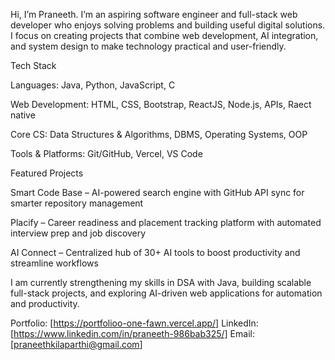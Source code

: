 
Hi, I’m Praneeth. I’m an aspiring software engineer and full-stack web developer who enjoys solving problems and building useful digital solutions. I focus on creating projects that combine web development, AI integration, and system design to make technology practical and user-friendly.

Tech Stack

Languages: Java, Python, JavaScript, C

Web Development: HTML, CSS, Bootstrap, ReactJS, Node.js, APIs, Raect native

Core CS: Data Structures & Algorithms, DBMS, Operating Systems, OOP

Tools & Platforms: Git/GitHub, Vercel, VS Code

Featured Projects

Smart Code Base – AI-powered search engine with GitHub API sync for smarter repository management

Placify – Career readiness and placement tracking platform with automated interview prep and job discovery

AI Connect – Centralized hub of 30+ AI tools to boost productivity and streamline workflows

I am currently strengthening my skills in DSA with Java, building scalable full-stack projects, and exploring AI-driven web applications for automation and productivity.

Portfolio: [https://portfolioo-one-fawn.vercel.app/]
LinkedIn: [https://www.linkedin.com/in/praneeth-986bab325/]
Email: [praneethkilaparthi@gmail.com]
